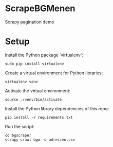 # ScrapeBGMenen
Scrapy pagination demo

Setup
=====

Install the Python package 'virtualenv':

    sudo pip install virtualenv

Create a virtual environment for Python libraries:

    virtualenv venv

Activate the virtual environment:

    source ./venv/bin/activate

Install the Python library dependencies of this repo:

    pip install -r requirements.txt

Run the script:

    cd bgscraper
    scrapy crawl bgm -o adressen.csv

